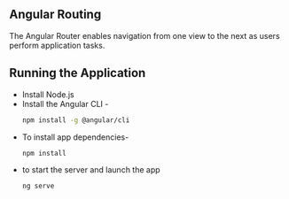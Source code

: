 ## Angular Routing

The Angular Router enables navigation from one view to the next as users perform application tasks.

## Running the Application

<ul>
<li> Install Node.js

<li> Install the Angular CLI - 
  
  ```sh
  npm install -g @angular/cli
  ```
  
<li> To install app dependencies-
  
  ```sh 
  npm install 
  ```
  

<li> to start the server and launch the app
  
  ```sh
  ng serve
  ```
</ul>
